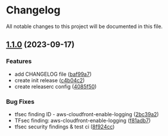 # Changelog

All notable changes to this project will be documented in this file.

## [1.1.0](https://github.com/DenysHalkin/chapter-infra/compare/v1.0.0...v1.1.0) (2023-09-17)


### Features

* add CHANGELOG file ([baf99a7](https://github.com/DenysHalkin/chapter-infra/commit/baf99a7004ff4abc666cc1ee3e13ff03706098f2))
* create init release ([c4b04c2](https://github.com/DenysHalkin/chapter-infra/commit/c4b04c22a1d3da91faf62411e395d0ad39ee8da4))
* create releaserc config ([4085f50](https://github.com/DenysHalkin/chapter-infra/commit/4085f50a13e85e0059f8f67c7c9f8681ca360ee6))


### Bug Fixes

* tfsec finding ID - aws-cloudfront-enable-logging ([2bc39a2](https://github.com/DenysHalkin/chapter-infra/commit/2bc39a270196af1d7feaa508aac8e2bb126eab5a))
* TFsec finding: aws-cloudfront-enable-logging ([f81adb7](https://github.com/DenysHalkin/chapter-infra/commit/f81adb7fd6e91928bc39ef704b60785b320299fb))
* tfsec security findings & test ci ([8f924cc](https://github.com/DenysHalkin/chapter-infra/commit/8f924ccdb49ffbd4718fe4e18305295b58f862b9))
